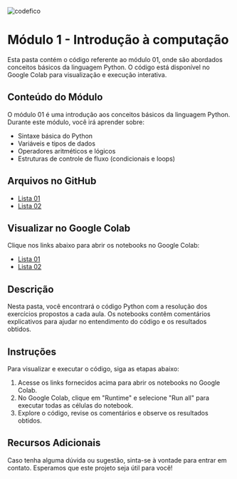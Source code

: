 ![codefico](https://github.com/allysonthales/codefico/assets/121051849/da92ab3a-246d-4d08-b730-3cad1e4d98cd)
                                                                                                                                            

# Módulo 1 - Introdução à computação

Esta pasta contém o código referente ao módulo 01, onde são abordados conceitos básicos da linguagem Python. O código está disponível no Google Colab para visualização e execução interativa.

## Conteúdo do Módulo

O módulo 01 é uma introdução aos conceitos básicos da linguagem Python. Durante este módulo, você irá aprender sobre:

- Sintaxe básica do Python
- Variáveis e tipos de dados
- Operadores aritméticos e lógicos
- Estruturas de controle de fluxo (condicionais e loops)

## Arquivos no GitHub

- [Lista 01](https://github.com/allysonthales/codefico/blob/main/modulo01/M%C3%B3dulo_1_Lista_1_Turma_Lua.ipynb)
- [Lista 02](https://github.com/allysonthales/codefico/blob/main/modulo01/Lista_2_M%C3%B3dulo_1_Turma_Lua.ipynb)

## Visualizar no Google Colab

Clique nos links abaixo para abrir os notebooks no Google Colab:

- [Lista 01](https://colab.research.google.com/drive/14jsGY50mOqiSIID6dTOgbJUc79r-2HSq)
- [Lista 02](https://colab.research.google.com/drive/15XHiHmH5eCESw8COuwh_8yf3j5RdMIJt?usp=sharing)

## Descrição

Nesta pasta, você encontrará o código Python com a resolução dos exercícios propostos a cada aula. Os notebooks contêm comentários explicativos para ajudar no entendimento do código e os resultados obtidos.

## Instruções

Para visualizar e executar o código, siga as etapas abaixo:

1. Acesse os links fornecidos acima para abrir os notebooks no Google Colab.
2. No Google Colab, clique em "Runtime" e selecione "Run all" para executar todas as células do notebook.
3. Explore o código, revise os comentários e observe os resultados obtidos.

## Recursos Adicionais

Caso tenha alguma dúvida ou sugestão, sinta-se à vontade para entrar em contato. Esperamos que este projeto seja útil para você!
